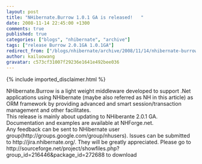 ```yaml
---
layout: post
title: "NHibernate.Burrow 1.0.1 GA is released!   "
date: 2008-11-14 22:45:00 +1300
comments: true
published: true
categories: ["blogs", "nhibernate", "archive"]
tags: ["release Burrow 2.0.1GA 1.0.1GA"]
redirect_from: ["/blogs/nhibernate/archive/2008/11/14/nhibernate-burrow-1-0-1-ga-is-released.aspx/", "/blogs/nhibernate/archive/2008/11/14/nhibernate-burrow-1-0-1-ga-is-released.html"]
author: kailuowang
gravatar: c573cf31007f29236e1641e492bee036
---
```

{% include imported_disclaimer.html %}
<p>NHibernate.Burrow is a light weight middleware developed to support .Net applications using NHibernate (maybe also referred as NH in this article) as ORM framework by providing advanced and smart session/transaction management and other facilitates. <br />This release is mainly about updating to NHiberante 2.0.1 GA.<br />Documentation and examples are available at NHForge.net. <br />Any feedback can be sent to NHibernate user group(http://groups.google.com/group/nhusers). Issues can be submitted to http://jira.nhibernate.org/. They will be greatly appreciated. Please go to http://sourceforge.net/project/showfiles.php?group_id=216446&amp;package_id=272688 to download</p>
